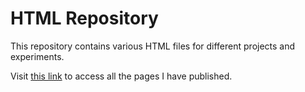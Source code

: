 # HTML Repository

This repository contains various HTML files for different projects and experiments.

Visit [this link](https://amiteshwar122624.github.io/HTML/directory.html) to access all the pages I have published.
